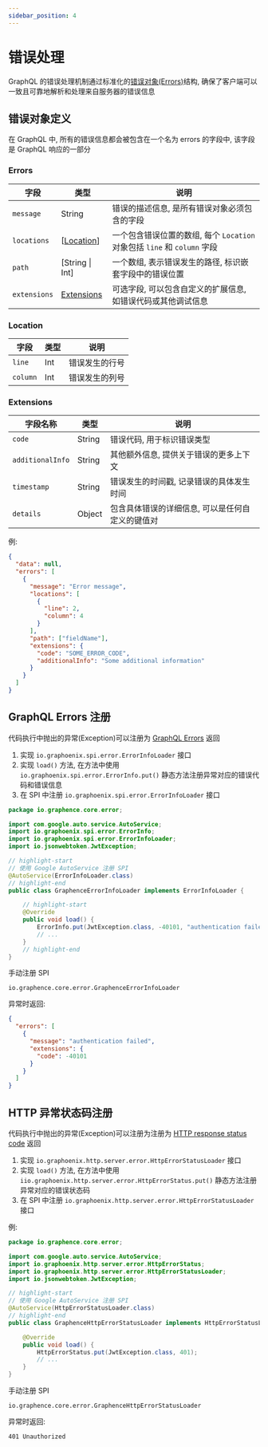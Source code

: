 ```yaml
---
sidebar_position: 4
---
```


# 错误处理

GraphQL 的错误处理机制通过标准化的[错误对象(Errors)](https://spec.graphql.org/October2021/#sec-Errors)结构, 确保了客户端可以一致且可靠地解析和处理来自服务器的错误信息

## **错误对象定义**

在 GraphQL 中, 所有的错误信息都会被包含在一个名为 errors 的字段中, 该字段是 GraphQL 响应的一部分

### Errors

| 字段         | 类型                      | 说明                                                                     |
| ------------ | ------------------------- | ------------------------------------------------------------------------ |
| `message`    | String                    | 错误的描述信息, 是所有错误对象必须包含的字段                             |
| `locations`  | [[Location](#location)]   | 一个包含错误位置的数组, 每个 `Location` 对象包括 `line` 和 `column` 字段 |
| `path`       | [String \| Int]           | 一个数组, 表示错误发生的路径, 标识嵌套字段中的错误位置                   |
| `extensions` | [Extensions](#extensions) | 可选字段, 可以包含自定义的扩展信息, 如错误代码或其他调试信息             |

### Location

| 字段     | 类型 | 说明           |
| -------- | ---- | -------------- |
| `line`   | Int  | 错误发生的行号 |
| `column` | Int  | 错误发生的列号 |

### Extensions

| 字段名称         | 类型   | 说明                                             |
| ---------------- | ------ | ------------------------------------------------ |
| `code`           | String | 错误代码, 用于标识错误类型                       |
| `additionalInfo` | String | 其他额外信息, 提供关于错误的更多上下文           |
| `timestamp`      | String | 错误发生的时间戳, 记录错误的具体发生时间         |
| `details`        | Object | 包含具体错误的详细信息, 可以是任何自定义的键值对 |

例:

```json
{
  "data": null,
  "errors": [
    {
      "message": "Error message",
      "locations": [
        {
          "line": 2,
          "column": 4
        }
      ],
      "path": ["fieldName"],
      "extensions": {
        "code": "SOME_ERROR_CODE",
        "additionalInfo": "Some additional information"
      }
    }
  ]
}
```

## GraphQL Errors 注册

代码执行中抛出的异常(Exception)可以注册为 [GraphQL Errors](#错误对象定义) 返回

1. 实现 `io.graphoenix.spi.error.ErrorInfoLoader` 接口
2. 实现 `load()` 方法, 在方法中使用 `io.graphoenix.spi.error.ErrorInfo.put()` 静态方法注册异常对应的错误代码和错误信息
3. 在 SPI 中注册 `io.graphoenix.spi.error.ErrorInfoLoader` 接口

```java
package io.graphence.core.error;

import com.google.auto.service.AutoService;
import io.graphoenix.spi.error.ErrorInfo;
import io.graphoenix.spi.error.ErrorInfoLoader;
import io.jsonwebtoken.JwtException;

// highlight-start
// 使用 Google AutoService 注册 SPI
@AutoService(ErrorInfoLoader.class)
// highlight-end
public class GraphenceErrorInfoLoader implements ErrorInfoLoader {

    // highlight-start
    @Override
    public void load() {
        ErrorInfo.put(JwtException.class, -40101, "authentication failed");
        // ...
    }
    // highlight-end
}
```

手动注册 SPI

```text title="META-INF/services/io.graphoenix.spi.error.ErrorInfoLoader"
io.graphence.core.error.GraphenceErrorInfoLoader
```

异常时返回:

```json
{
  "errors": [
    {
      "message": "authentication failed",
      "extensions": {
        "code": -40101
      }
    }
  ]
}
```

## HTTP 异常状态码注册

代码执行中抛出的异常(Exception)可以注册为注册为 [HTTP response status code](https://developer.mozilla.org/en-US/docs/Web/HTTP/Status) 返回

1. 实现 `io.graphoenix.http.server.error.HttpErrorStatusLoader` 接口
2. 实现 `load()` 方法, 在方法中使用 `iio.graphoenix.http.server.error.HttpErrorStatus.put()` 静态方法注册异常对应的错误状态码
3. 在 SPI 中注册 `io.graphoenix.http.server.error.HttpErrorStatusLoader` 接口

例:

```java
package io.graphence.core.error;

import com.google.auto.service.AutoService;
import io.graphoenix.http.server.error.HttpErrorStatus;
import io.graphoenix.http.server.error.HttpErrorStatusLoader;
import io.jsonwebtoken.JwtException;

// highlight-start
// 使用 Google AutoService 注册 SPI
@AutoService(HttpErrorStatusLoader.class)
// highlight-end
public class GraphenceHttpErrorStatusLoader implements HttpErrorStatusLoader {

    @Override
    public void load() {
        HttpErrorStatus.put(JwtException.class, 401);
        // ...
    }
}
```

手动注册 SPI

```text title="META-INF/services/io.graphoenix.http.server.error.HttpErrorStatusLoader"
io.graphence.core.error.GraphenceHttpErrorStatusLoader
```

异常时返回:

```http
401 Unauthorized
```

